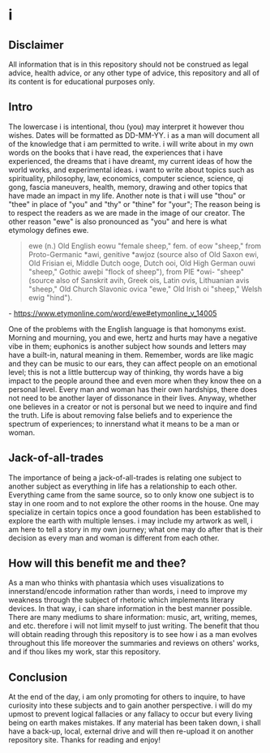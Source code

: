# i

## Disclaimer
All information that is in this repository should not be construed as legal advice, health advice, or any other type of advice, this repository and all of its content is for educational purposes only.

## Intro
The lowercase i is intentional, thou (you) may interpret it however thou wishes. Dates will be formatted as DD-MM-YY. i as a man will document all of the knowledge that i am permitted to write. i will write about in my own words on the books that i have read, the experiences that i have experienced, the dreams that i have dreamt, my current ideas of how the world works, and experimental ideas. i want to write about topics such as spirituality, philosophy, law, economics, computer science, science, qi gong, fascia maneuvers, health, memory, drawing and other topics that have made an impact in my life. Another note is that i will use "thou" or "thee" in place of "you" and "thy" or "thine" for "your"; The reason being is to respect the readers as we are made in the image of our creator. The other reason "ewe" is also pronounced as "you" and here is what etymology defines ewe.

> ewe (n.)
Old English eowu "female sheep," fem. of eow "sheep," from Proto-Germanic *awi, genitive *awjoz (source also of Old Saxon ewi, Old Frisian ei, Middle Dutch ooge, Dutch ooi, Old High German ouwi "sheep," Gothic aweþi "flock of sheep"), from PIE *owi- "sheep" (source also of Sanskrit avih, Greek ois, Latin ovis, Lithuanian avis "sheep," Old Church Slavonic ovica "ewe," Old Irish oi "sheep," Welsh ewig "hind").

\- https://www.etymonline.com/word/ewe#etymonline_v_14005


One of the problems with the English language is that homonyms exist. Morning and mourning, you and ewe, hertz and hurts may have a negative vibe in them; euphonics is another subject how sounds and letters may have a built-in, natural meaning in them. Remember, words are like magic and they can be music to our ears, they can affect people on an emotional level; this is not a little buttercup way of thinking, thy words have a big impact to the people around thee and even more when they know thee on a personal level. Every man and woman has their own hardships, there does not need to be another layer of dissonance in their lives. Anyway, whether one believes in a creator or not is personal but we need to inquire and find the truth. Life is about removing false beliefs and to experience the spectrum of experiences; to innerstand what it means to be a man or woman.

## Jack-of-all-trades
The importance of being a jack-of-all-trades is relating one subject to another subject as everything in life has a relationship to each other. Everything came from the same source, so to only know one subject is to stay in one room and to not explore the other rooms in the house. One may specialize in certain topics once a good foundation has been established to explore the earth with multiple lenses. i may include my artwork as well, i am here to tell a story in my own journey; what one may do after that is their decision as every man and woman is different from each other.

## How will this benefit me and thee?
As a man who thinks with phantasia which uses visualizations to innerstand/encode information rather than words, i need to improve my weakness through the subject of rhetoric which implements literary devices. In that way, i can share information in the best manner possible. There are many mediums to share information: music, art, writing, memes, and etc. therefore i will not limit myself to just writing. The benefit that thou will obtain reading through this repository is to see how i as a man evolves throughout this life moreover the summaries and reviews on others' works, and if thou likes my work, star this repository.

## Conclusion
At the end of the day, i am only promoting for others to inquire, to have curiosity into these subjects and to gain another perspective. i will do my upmost to prevent logical fallacies or any fallacy to occur but every living being on earth makes mistakes. If any material has been taken down, i shall have a back-up, local, external drive and will then re-upload it on another repository site. Thanks for reading and enjoy!